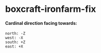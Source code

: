# boxcraft-ironfarm-fix

#### Cardinal direction facing towards:

```
north: -Z
west: -X
south: +Z
east: +X
```